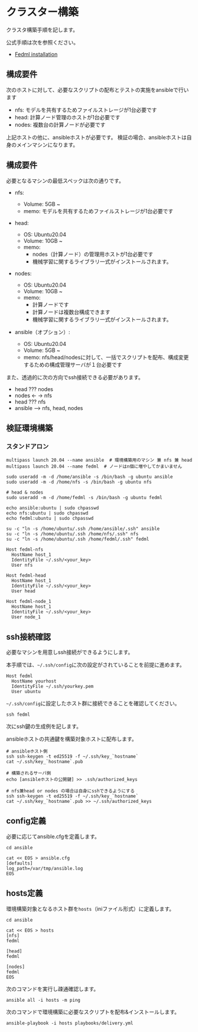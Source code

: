 # クラスター構築

クラスタ構築手順を記します。

公式手順は次を参照ください。

- [Fedml installation](https://doc.fedml.ai/user_guide/open_source/installation/installation-distributed-computing.html)


## 構成要件

次のホストに対して、必要なスクリプトの配布とテストの実施をansibleで行います

- nfs: モデルを共有するためファイルストレージが1台必要です
- head: 計算ノード管理のホストが1台必要です
- nodes: 複数台の計算ノードが必要です

上記ホストの他に、ansibleホストが必要です。
検証の場合、ansibleホストは自身のメインマシンになります。


## 構成要件

必要となるマシンの最低スペックは次の通りです。


- nfs:
    - Volume: 5GB ~
    - memo: モデルを共有するためファイルストレージが1台必要です

- head:
    - OS: Ubuntu20.04
    - Volume: 10GB ~
    - memo:
        - nodes（計算ノード）の管理用ホストが1台必要です
        - 機械学習に関するライブラリ一式がインストールされます。

- nodes:
    - OS: Ubuntu20.04
    - Volume: 10GB ~
    - memo:
        - 計算ノードです
        - 計算ノードは複数台構成できます
        - 機械学習に関するライブラリ一式がインストールされます。

- ansible（オプション）:
    - OS: Ubuntu20.04
    - Volume: 5GB ~
    - memo: nfs/head/nodesに対して、一括でスクリプトを配布、構成変更するための構成管理サーバが１台必要です


また、透過的に次の方向でssh接続できる必要があります。

- head  ???  nodes
- nodes <- -> nfs
- head ??? nfs
- ansible --> nfs, head, nodes


## 検証環境構築


### スタンドアロン

```
multipass launch 20.04 --name ansible  # 環境構築用のマシン 兼 nfs 兼 head
multipass launch 20.04 --name fedml  # ノードはn個に増やしてかまいません
```

```
sudo useradd -m -d /home/ansible -s /bin/bash -g ubuntu ansible
sudo useradd -m -d /home/nfs -s /bin/bash -g ubuntu nfs

# head & nodes
sudo useradd -m -d /home/fedml -s /bin/bash -g ubuntu fedml

echo ansible:ubuntu | sudo chpasswd
echo nfs:ubuntu | sudo chpasswd
echo fedml:ubuntu | sudo chpasswd

su -c "ln -s /home/ubuntu/.ssh /home/ansible/.ssh" ansible
su -c "ln -s /home/ubuntu/.ssh /home/nfs/.ssh" nfs
su -c "ln -s /home/ubuntu/.ssh /home/fedml/.ssh" fedml
```


```
Host fedml-nfs
  HostName host_1
  IdentityFile ~/.ssh/<your_key>
  User nfs

Host fedml-head
  HostName host_1
  IdentityFile ~/.ssh/<your_key>
  User head

Host fedml-node_1
  HostName host_1
  IdentityFile ~/.ssh/<your_key>
  User node_1
```



## ssh接続確認

必要なマシンを用意しssh接続ができるようにします。

本手順では、`~/.ssh/config`に次の設定がされていることを前提に進めます。

```
Host fedml
  HostName yourhost
  IdentityFile ~/.ssh/yourkey.pem
  User ubuntu
```

`~/.ssh/config`に設定したホスト群に接続できることを確認してください。

```
ssh fedml
```

次にssh鍵の生成例を記します。

ansibleホストの共通鍵を構築対象ホストに配布します。

```
# ansibleホスト側
ssh ssh-keygen -t ed25519 -f ~/.ssh/key_`hostname`
cat ~/.ssh/key_`hostname`.pub

# 構築されるサーバ側
echo [ansibleホストの公開鍵] >> .ssh/authorized_keys
```



```
# nfs兼head or nodes の場合は自身にsshできるようにする
ssh ssh-keygen -t ed25519 -f ~/.ssh/key_`hostname`
cat ~/.ssh/key_`hostname`.pub >> ~/.ssh/authorized_keys
```



## config定義

必要に応じてansible.cfgを定義します。

```
cd ansible

cat << EOS > ansible.cfg
[defaults]
log_path=/var/tmp/ansible.log
EOS
```


## hosts定義

環境構築対象となるホスト群を`hosts`（iniファイル形式）に定義します。

```
cd ansible

cat << EOS > hosts
[nfs]
fedml

[head]
fedml

[nodes]
fedml
EOS
```

次のコマンドを実行し疎通確認します。

```
ansible all -i hosts -m ping
```

次のコマンドで環境構築に必要なスクリプトを配布&インストールします。

```
ansible-playbook -i hosts playbooks/delivery.yml
```
